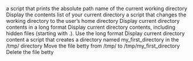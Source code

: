 a script that prints the absolute path name of the current working directory
Display the contents list of your current directory
a script that changes the working directory to the user’s home directory
Display current directory contents in a long format
Display current directory contents, including hidden files (starting with .). Use the long format
Display current directory content
a script that creates a directory named my_first_directory in the /tmp/ directory
Move the file betty from /tmp/ to /tmp/my_first_directory
Delete the file betty
